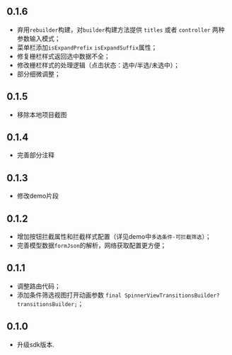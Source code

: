 
## 0.1.6
- 弃用`rebuilder`构建，对`builder`构建方法提供 `titles` 或者 `controller` 两种参数输入模式；
- 菜单栏添加`isExpandPrefix` `isExpandSuffix`属性；
- 修复栅栏样式返回选中数据不全；
- 修改栅栏样式的处理逻辑（点击状态：选中/半选/未选中）；
- 部分细微调整；


## 0.1.5
- 移除本地项目截图

## 0.1.4
- 完善部分注释

## 0.1.3
- 修改demo片段

## 0.1.2
- 增加按钮拦截属性和拦截样式配置（详见demo中`多选条件-可拦截筛选`）；
- 完善模型数据`formJson`的解析，网络获取配置更方便；

## 0.1.1

- 调整路由代码；
- 添加条件筛选视图打开动画参数 `final SpinnerViewTransitionsBuilder? transitionsBuilder;`；

## 0.1.0

* 升级sdk版本.
